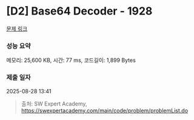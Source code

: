 # [D2] Base64 Decoder - 1928 

[문제 링크](https://swexpertacademy.com/main/code/problem/problemDetail.do?contestProbId=AV5PR4DKAG0DFAUq) 

### 성능 요약

메모리: 25,600 KB, 시간: 77 ms, 코드길이: 1,899 Bytes

### 제출 일자

2025-08-28 13:41



> 출처: SW Expert Academy, https://swexpertacademy.com/main/code/problem/problemList.do